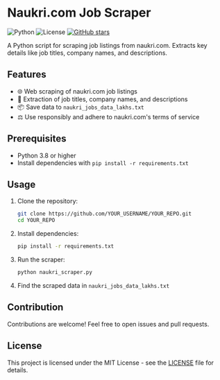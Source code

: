 # Naukri.com Job Scraper

![Python](https://img.shields.io/badge/Python-3.8%2B-blue)
![License](https://img.shields.io/badge/License-MIT-green)
[![GitHub stars](https://img.shields.io/github/stars/YOUR_USERNAME/YOUR_REPO.svg?style=social)](https://github.com/YOUR_USERNAME/YOUR_REPO/stargazers)

A Python script for scraping job listings from naukri.com. Extracts key details like job titles, company names, and descriptions.

## Features

- 🌐 Web scraping of naukri.com job listings
- 📝 Extraction of job titles, company names, and descriptions
- 📦 Save data to `naukri_jobs_data_lakhs.txt`
- ⚖️ Use responsibly and adhere to naukri.com's terms of service

## Prerequisites

- Python 3.8 or higher
- Install dependencies with `pip install -r requirements.txt`

## Usage

1. Clone the repository:

    ```bash
    git clone https://github.com/YOUR_USERNAME/YOUR_REPO.git
    cd YOUR_REPO
    ```

2. Install dependencies:

    ```bash
    pip install -r requirements.txt
    ```

3. Run the scraper:

    ```bash
    python naukri_scraper.py
    ```

4. Find the scraped data in `naukri_jobs_data_lakhs.txt`

## Contribution

Contributions are welcome! Feel free to open issues and pull requests.

## License

This project is licensed under the MIT License - see the [LICENSE](LICENSE) file for details.
